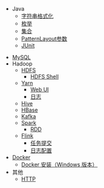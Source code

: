 - Java
  - [字符串格式化](java/字符串格式化.md)
  - [枚举](java/枚举.md)
  - [集合](java/collection/README.md)
  - [PatternLayout参数](java/log/PatternLayout参数含义.md)
  - [JUnit](java/test/junit.md)
<!--
- Linux
  - [Linux 文件目录结构](linux/文件目录结构.md)
-->
- [MySQL](mysql/README.md)
- Hadoop
  - [HDFS](hadoop/hdfs/README.md)
    - [HDFS Shell](hadoop/hdfs/HDFS的Shell命令.md)
  - [Yarn](hadoop/yarn/README.md)
    - [Web UI](hadoop/yarn/UI页面解析.md)
    - [日志](hadoop/yarn/Yarn日志.md)
  - [Hive](hadoop/hive/README.md)
  - [HBase](hadoop/hbase/README.md)
  - [Kafka](hadoop/kafka/README.md)
  - [Spark](hadoop/spark/README.md)
    - [RDD](hadoop/spark/RDD/README.md)
  - [Flink](hadoop/flink/README.md)
    - [任务提交](hadoop/flink/Flink任务提交.md)
    - [日志配置](hadoop/flink/日志配置.md)
- [Docker](docker/README.md)
  - [Docker 安装（Windows 版本）](docker/安装部署/Windows版本Docker安装.md)
- 其他
  - [HTTP](http/HTTP接口设计指北_import.md)